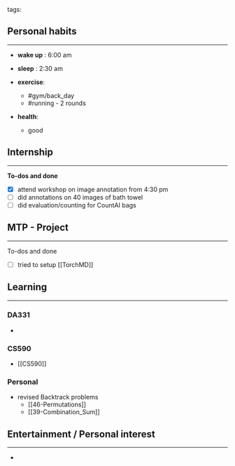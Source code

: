tags: 
## Personal habits
--- 

- **wake up** : 6:00 am

- **sleep** : 2:30 am

-  **exercise**:
	- #gym/back_day 
	- #running - 2 rounds

-  **health**: 
	- good



## Internship 
---
**To-dos and done**
- [x] attend workshop on image annotation from 4:30 pm
- [ ] did annotations on 40 images of bath towel
- [ ] did evaluation/counting for CountAI bags

## MTP - Project
--- 
To-dos and done
- [ ] tried to setup [[TorchMD]]



## Learning
---
### DA331
- 

### CS590
- [[CS590]]

### Personal
- revised Backtrack problems
	- [[46-Permutations]]
	- [[39-Combination_Sum]]

## Entertainment / Personal interest
---
- 